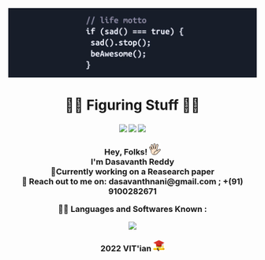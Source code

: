 <img align="center" src="https://github.com/TheramReddy/TheramReddy/blob/main/motto_git.jpg"/>



<h1 align="center">😶‍🌫️ Figuring Stuff 😶‍🌫️ </h1>
<h4 align="center"><a href="https://discord.gg/Zg2zxNE2"><img align="center" src="https://img.shields.io/badge/Discord-7289DA?style=for-the-badge&logo=discord&logoColor=white"></a>
<a href="https://github.com/TheramReddy"><img align="center" src="https://img.shields.io/badge/GitHub-100000?style=for-the-badge&logo=github&logoColor=white"></a>
<a href="https://reddit.com/Dasavanth_Reddy"><img align="center" src="https://img.shields.io/badge/Reddit-FF4500?style=for-the-badge&logo=reddit&logoColor=white" border-radius="15px"></a>   
</h4>
<h3 align="center">
Hey, Folks! <img src="https://github.com/TheramReddy/TheramReddy/blob/main/hand.png" width="23px"> <br>
I'm Dasavanth Reddy<br>
 📄Currently working on a Reasearch paper<br>
📨 Reach out to me on: dasavanthnani@gmail.com ; +(91) 9100282671<br>

👨‍💻 Languages and Softwares Known :
<p align="center">
  <a href="https://skillicons.dev">
    <img src="https://skillicons.dev/icons?i=java,c,nodejs,css,github,idea,linux,powershell,py,pytorch,tensorflow,r,stackoverflow,codepen,vscode" />
  </a>
</p>
2022 VIT'ian <img src="https://github.com/TheramReddy/TheramReddy/blob/main/gradua_me.png" width="23px">
</h3>
